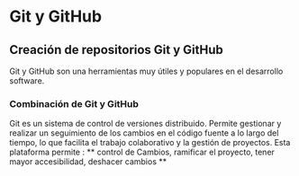 # Git y GitHub

## Creación de repositorios Git y GitHub
Git y GitHub son una herramientas muy útiles y populares en el desarrollo software.

### Combinación de Git y GitHub

Git es un sistema de control de versiones distribuido. Permite gestionar y realizar un seguimiento de los cambios en el código fuente a lo largo del tiempo, lo que facilita el trabajo colaborativo y la gestión de proyectos. 
Esta plataforma permite : ** control de Cambios, ramificar el proyecto, tener mayor accesibilidad, deshacer cambios **
